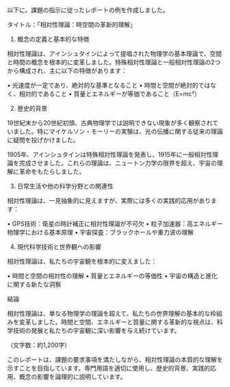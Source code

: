 以下に、課題の指示に従ったレポートの例を作成しました。

タイトル：「相対性理論：時空間の革新的理解」

1. 概念の定義と基本的な特徴

相対性理論は、アインシュタインによって提唱された物理学の基本理論で、空間と時間の概念を根本的に変革しました。特殊相対性理論と一般相対性理論の2つから構成され、主に以下の特徴があります：

• 光速度が一定であり、絶対的な基準となること
• 時間と空間が絶対的ではなく、相対的であること
• 質量とエネルギーが等価であること（E=mc²）

2. 歴史的背景

19世紀末から20世紀初頭、古典物理学では説明できない現象が多く観察されていました。特にマイケルソン・モーリーの実験は、光の伝播に関する従来の理論に疑問を投げかけました。

1905年、アインシュタインは特殊相対性理論を発表し、1915年に一般相対性理論を完成させました。これらの理論は、ニュートン力学の限界を超え、宇宙の理解に革命をもたらしました。

3. 日常生活や他の科学分野との関連性

相対性理論は、一見抽象的に見えますが、実際には多くの実践的応用があります：

• GPS技術：衛星の時計補正に相対性理論が不可欠
• 粒子加速器：高エネルギー物理学における基本原理
• 宇宙探査：ブラックホールや重力波の理解

4. 現代科学技術と世界観への影響

相対性理論は、私たちの宇宙観を根本的に変えました：

• 時間と空間の相対性の理解
• 質量とエネルギーの等価性
• 宇宙の構造と進化に関する新たな洞察

結論

相対性理論は、単なる物理学の理論を超えて、私たちの世界理解の基本的な枠組みを変革しました。時間と空間、エネルギーと質量に関する革新的な視点は、科学技術の発展と私たちの宇宙観に深い影響を与え続けています。

（文字数：約1,200字）

このレポートは、課題の要求事項を満たしながら、相対性理論の本質的な理解を示すことを目指しています。専門用語を適切に使用し、歴史的背景、実践的応用、概念の影響を論理的に説明しています。